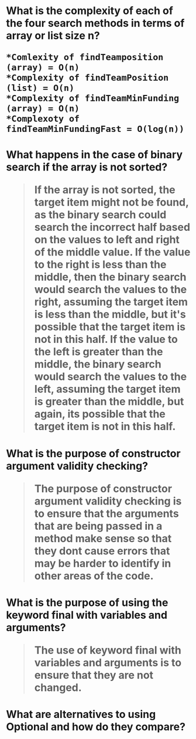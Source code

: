  <h1>What is the complexity of each of the four search methods in terms of array or list size n?
  
    *Comlexity of findTeamposition (array) = O(n) 
    *Complexity of findTeamPosition (list) = O(n) 
    *Complexity of findTeamMinFunding (array) = O(n) 
    *Complexoty of findTeamMinFundingFast = O(log(n))
  
 <h1>What happens in the case of binary search if the array is not sorted?
 
   >If the array is not sorted, the target item might not be found, as the binary search could search the incorrect half based on the values to left and right of the middle value. If the value to the right is less than the middle, then the binary search would search the values to the right, assuming the target item is less than the middle, but it's possible that the target item is not in this half. If the value to the left is greater than the middle, the binary search would search the values to the left, assuming the target item is greater than the middle, but again, its possible that the target item is not in this half.
    
 <h1>What is the purpose of constructor argument validity checking?
 
  >The purpose of constructor argument validity checking is to ensure that the arguments that are being passed in a method  make sense so that they dont cause errors that may be harder to identify in other areas of the code. 
  
 <h1>What is the purpose of using the keyword final with variables and arguments?
 
  >The use of keyword final with variables and arguments is to ensure that they are not changed. 
 
 <h1>What are alternatives to using Optional and how do they compare?
 
  >
